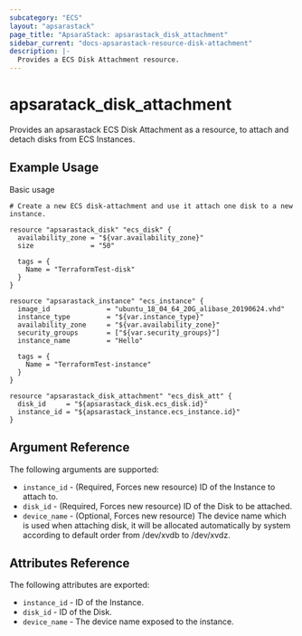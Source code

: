 ```yaml
---
subcategory: "ECS"
layout: "apsarastack"
page_title: "ApsaraStack: apsarastack_disk_attachment"
sidebar_current: "docs-apsarastack-resource-disk-attachment"
description: |-
  Provides a ECS Disk Attachment resource.
---
```


# apsaratack\_disk\_attachment

Provides an apsarastack ECS Disk Attachment as a resource, to attach and detach disks from ECS Instances.

## Example Usage

Basic usage

```
# Create a new ECS disk-attachment and use it attach one disk to a new instance.

resource "apsarastack_disk" "ecs_disk" {
  availability_zone = "${var.availability_zone}"
  size              = "50"

  tags = {
    Name = "TerraformTest-disk"
  }
}

resource "apsarastack_instance" "ecs_instance" {
  image_id              = "ubuntu_18_04_64_20G_alibase_20190624.vhd"
  instance_type         = "${var.instance_type}"
  availability_zone     = "${var.availability_zone}"
  security_groups       = ["${var.security_groups}"]
  instance_name         = "Hello"

  tags = {
    Name = "TerraformTest-instance"
  }
}

resource "apsarastack_disk_attachment" "ecs_disk_att" {
  disk_id     = "${apsarastack_disk.ecs_disk.id}"
  instance_id = "${apsarastack_instance.ecs_instance.id}"
}
```
## Argument Reference

The following arguments are supported:

* `instance_id` - (Required, Forces new resource) ID of the Instance to attach to.
* `disk_id` - (Required, Forces new resource) ID of the Disk to be attached.
* `device_name` - (Optional, Forces new resource) The device name which is used when attaching disk, it will be allocated automatically by system according to default order from /dev/xvdb to /dev/xvdz.
                                                          
## Attributes Reference

The following attributes are exported:

* `instance_id` - ID of the Instance.
* `disk_id` - ID of the Disk.
* `device_name` - The device name exposed to the instance.
